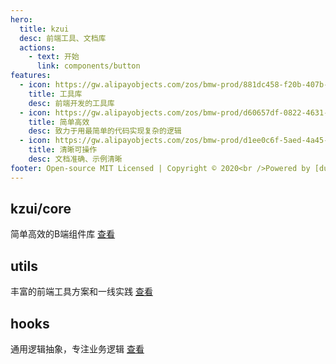 ```yaml
---
hero:
  title: kzui
  desc: 前端工具、文档库
  actions:
    - text: 开始
      link: components/button
features:
  - icon: https://gw.alipayobjects.com/zos/bmw-prod/881dc458-f20b-407b-947a-95104b5ec82b/k79dm8ih_w144_h144.png
    title: 工具库
    desc: 前端开发的工具库
  - icon: https://gw.alipayobjects.com/zos/bmw-prod/d60657df-0822-4631-9d7c-e7a869c2f21c/k79dmz3q_w126_h126.png
    title: 简单高效
    desc: 致力于用最简单的代码实现复杂的逻辑
  - icon: https://gw.alipayobjects.com/zos/bmw-prod/d1ee0c6f-5aed-4a45-a507-339a4bfe076c/k7bjsocq_w144_h144.png
    title: 清晰可操作
    desc: 文档准确、示例清晰
footer: Open-source MIT Licensed | Copyright © 2020<br />Powered by [dumi](https://www.kuaizhan.com)
---
```


## kzui/core

简单高效的B端组件库 [查看](components/getstart)

## utils

丰富的前端工具方案和一线实践 [查看](utils/request)

## hooks

通用逻辑抽象，专注业务逻辑 [查看](hooks/use-request)

